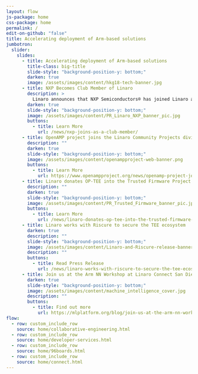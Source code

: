 ```yaml
---
layout: flow
js-package: home
css-package: home
permalink: /
edit-on-github: "false"
title: Accelerating deployment of Arm-based solutions
jumbotron:
  slider:
    slides:
      - title: Accelerating deployment of Arm-based solutions
        title-class: big-title
        slide-style: "background-position-y: bottom;"
        darken: true
        image: /assets/images/content/hkg18-tech-banner.jpg
      - title: NXP Becomes Club Member of Linaro
        description: >
          Linaro announces that NXP Semiconductors® has joined Linaro as a Club member.
        darken: true
        slide-style: "background-position-y: bottom;"
        image: /assets/images/content/PR_Linaro_NXP_banner_pic.jpg
        buttons:
          - title: Learn More
            url: /news/nxp-joins-as-a-club-member/
      - title: OpenAMP project joins the Linaro Community Projects division
        description: ""
        darken: true
        slide-style: "background-position-y: bottom;"
        image: /assets/images/content/openampproject-web-banner.png
        buttons:
          - title: Learn More
            url: https://www.openampproject.org/news/openamp-project-joins-the-linaro-community-projects-division/
      - title: Linaro donates OP-TEE into the Trusted Firmware Project
        description: ""
        darken: true
        slide-style: "background-position-y: bottom;"
        image: /assets/images/content/PR_Trusted_Firmware_banner_pic.jpg
        buttons:
          - title: Learn More
            url: /news/linaro-donates-op-tee-into-the-trusted-firmware-project/
      - title: Linaro works with Riscure to secure the TEE ecosystem
        darken: true
        description: ""
        slide-style: "background-position-y: bottom;"
        image: /assets/images/content/Linaro-and-Riscure-release-banner.jpg
        description: ""
        buttons:
          - title: Read Press Release
            url: /news/linaro-works-with-riscure-to-secure-the-tee-ecosystem/
      - title: Join us at the Arm NN Workshop at Linaro Connect San Diego 2019
        darken: true
        slide-style: "background-position-y: bottom;"
        image: /assets/images/content/machine_intelligence_cover.jpg
        description: ""
        buttons:
          - title: Find out more
            url: https://mlplatform.org/blog/join-us-at-the-arm-nn-workshop-linaro-connect-san-diego-2019/
flow:
  - row: custom_include_row
    source: home/collaborative-engineering.html
  - row: custom_include_row
    source: home/developer-services.html
  - row: custom_include_row
    source: home/96boards.html
  - row: custom_include_row
    source: home/connect.html
---
```

